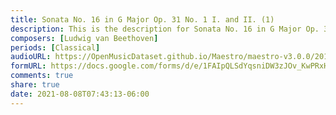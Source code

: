 ```yaml
---
title: Sonata No. 16 in G Major Op. 31 No. 1 I. and II. (1)
description: This is the description for Sonata No. 16 in G Major Op. 31 No. 1 I. and II. by Ludwig van Beethoven
composers: [Ludwig van Beethoven]
periods: [Classical]
audioURL: https://OpenMusicDataset.github.io/Maestro/maestro-v3.0.0/2015/MIDI-Unprocessed_R1_D1-1-8_mid--AUDIO-from_mp3_06_R1_2015_wav--2.midi
formURL: https://docs.google.com/forms/d/e/1FAIpQLSdYqsniDW3zJOv_KwPRxHA5MzSIjYZRsXcd2u3OZx13TkAJbQ/viewform
comments: true
share: true
date: 2021-08-08T07:43:13-06:00
---
```


